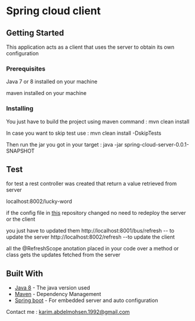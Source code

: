 # Spring cloud client

## Getting Started

This application acts as a client that uses the server to obtain its own configuration

### Prerequisites

Java 7 or 8 installed on your machine

maven installed on your machine

### Installing

You just have to build the project using maven command : mvn clean install

In case you want to skip test use : mvn clean install -DskipTests

Then run the jar you got in your target : java -jar spring-cloud-server-0.0.1-SNAPSHOT


## Test

for test a rest controller was created that return a value retrieved from server

localhost:8002/lucky-word

if the config file in [this](https://github.com/karimohsen/SpringCloudConfig) repository changed no need to redeploy the server or the client

you just have to updated them
http://localhost:8001/bus/refresh  -- to update the server
http://localhost:8002/refresh --to update the client

all the @RefreshScope anotation placed in your code over a method or class gets the updates fetched from the server

## Built With

* [Java 8](http://www.oracle.com/technetwork/java/javase/overview/java8-2100321.html) - The java version used
* [Maven](https://maven.apache.org/) - Dependency Management
* [Spring boot](https://projects.spring.io/spring-boot/) - For embedded server and auto configuration

Contact me : karim.abdelmohsen.1992@gmail.com